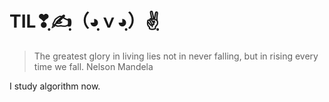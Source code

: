 # TIL❣ฺ✍ฺ（◕ฺｖ◕ฺ）✌ฺ

>The greatest glory in living lies not in never falling, but in rising every time we fall.
Nelson Mandela 

I study algorithm now.
